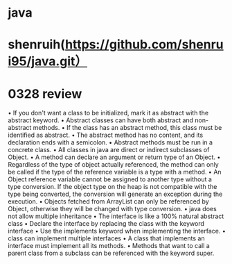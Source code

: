 # java
# shenruih(https://github.com/shenrui95/java.git）

# 0328 review
• If you don't want a class to be initialized, mark it as abstract with the abstract keyword.
• Abstract classes can have both abstract and non-abstract methods.
• If the class has an abstract method, this class must be identified as abstract.
• The abstract method has no content, and its declaration ends with a semicolon.
• Abstract methods must be run in a concrete class.
• All classes in java are direct or indirect subclasses of Object.
• A method can declare an argument or return type of an Object.
• Regardless of the type of object actually referenced, the method can only be called if the type of the reference variable is a type with a method.
• An Object reference variable cannot be assigned to another type without a type conversion. If the object type on the heap is not compatible with the type being converted, the conversion will generate an exception during the execution.
• Objects fetched from ArrayList<Object> can only be referenced by Object, otherwise they will be changed with type conversion.
• java does not allow multiple inheritance
• The interface is like a 100% natural abstract class
• Declare the interface by replacing the class with the keyword interface
• Use the implements keyword when implementing the interface.
• class can implement multiple interfaces
• A class that implements an interface must implement all its methods.
• Methods that want to call a parent class from a subclass can be referenced with the keyword super.
